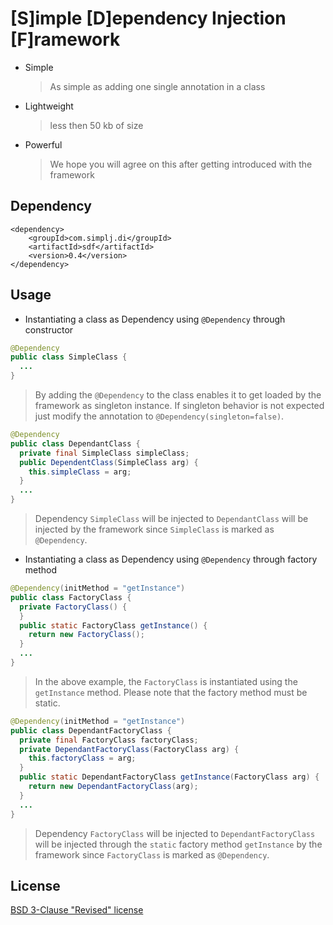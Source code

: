 # [S]imple [D]ependency Injection [F]ramework

* Simple
  > As simple as adding one single annotation in a class
* Lightweight
  > less then 50 kb of size
* Powerful
  > We hope you will agree on this after getting introduced with the framework

## Dependency

```
<dependency>
    <groupId>com.simplj.di</groupId>
    <artifactId>sdf</artifactId>
    <version>0.4</version>
</dependency>
```

## Usage
- Instantiating a class as Dependency using `@Dependency` through constructor
```java
@Dependency
public class SimpleClass {
  ...
}
```
> By adding the `@Dependency` to the class enables it to get loaded by the framework as singleton instance. If singleton behavior is not expected just modify the annotation to `@Dependency(singleton=false)`.
```java
@Dependency
public class DependantClass {
  private final SimpleClass simpleClass;
  public DependentClass(SimpleClass arg) {
    this.simpleClass = arg;
  }
  ...
}
```
> Dependency `SimpleClass` will be injected to `DependantClass` will be injected by the framework since `SimpleClass` is marked as `@Dependency`.
- Instantiating a class as Dependency using `@Dependency` through factory method
```java
@Dependency(initMethod = "getInstance")
public class FactoryClass {
  private FactoryClass() {
  }
  public static FactoryClass getInstance() {
    return new FactoryClass();
  }
  ...
}
```
> In the above example, the `FactoryClass` is instantiated using the `getInstance` method. Please note that the factory method must be static.
```java
@Dependency(initMethod = "getInstance")
public class DependantFactoryClass {
  private final FactoryClass factoryClass;
  private DependantFactoryClass(FactoryClass arg) {
    this.factoryClass = arg;
  }
  public static DependantFactoryClass getInstance(FactoryClass arg) {
    return new DependantFactoryClass(arg);
  }
  ...
}
```
> Dependency `FactoryClass` will be injected to `DependantFactoryClass` will be injected through the `static` factory method `getInstance` by the framework since `FactoryClass` is marked as `@Dependency`.

## License
[BSD 3-Clause "Revised" license](https://opensource.org/licenses/BSD-3-Clause)
